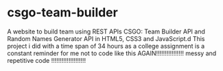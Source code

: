 # csgo-team-builder
A website to build team using REST APIs CSGO: Team Builder API and Random Names Generator API in HTML5, CSS3 and JavaScript.d
This project i did with a time span of 34 hours as a college assignment is a constant reminder for me not to code like this AGAIN!!!!!!!!!!!!!!!!
messy and repetitive code !!!!!!!!!!!!!!!!!!!!
